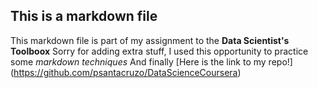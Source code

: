 ## This is a markdown file
This markdown file is part of my assignment to the **Data Scientist's Toolboox**
Sorry for adding extra stuff, I used this opportunity to practice some *markdown techniques* 
And finally [Here is the link to my repo!] (https://github.com/psantacruzo/DataScienceCoursera)
